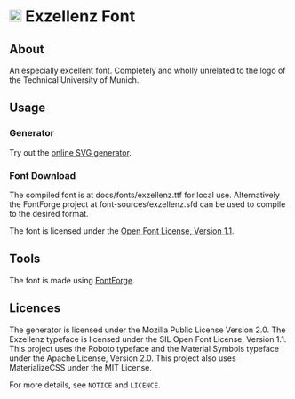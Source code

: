 
# ​<img src="docs/favicon.ico" alt="Exzellenz font logo" height="22"/> Exzellenz Font
## About
An especially excellent font. Completely and wholly unrelated to the logo of the Technical University of Munich.

## Usage

### Generator

Try out the [online SVG generator](https://just-max.github.io/exzellenz/generator.html?text=Hello%20World).

### Font Download
The compiled font is at docs/fonts/exzellenz.ttf for local use. Alternatively the FontForge project at font-sources/exzellenz.sfd can be used to compile to the desired format.

The font is licensed under the [Open Font License, Version 1.1](http://scripts.sil.org/OFL).

## Tools
The font is made using [FontForge](https://fontforge.org/en-US/).

## Licences

The generator is licensed under the Mozilla Public License Version 2.0.
The Exzellenz typeface is licensed under the SIL Open Font License, Version 1.1.
This project uses the Roboto typeface and the Material Symbols typeface under the Apache License, Version 2.0.
This project also uses MaterializeCSS under the MIT License.

For more details, see `NOTICE` and `LICENCE`.
